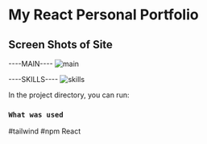 # My React Personal Portfolio

## Screen Shots of Site

----MAIN----
![main](https://user-images.githubusercontent.com/105595889/195918276-762b22e2-8424-4842-aa00-6f593b0a0c7f.png)

----SKILLS----
![skills](https://user-images.githubusercontent.com/105595889/195918285-70057f9b-87a0-43b8-8cf5-2ee0ebd9d1cb.png)

In the project directory, you can run:

### `What was used`

#tailwind
#npm React
